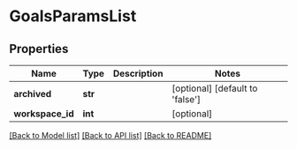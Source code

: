 # GoalsParamsList

## Properties

Name | Type | Description | Notes
------------ | ------------- | ------------- | -------------
**archived** | **str** |  | [optional] [default to 'false']
**workspace_id** | **int** |  | [optional] 

[[Back to Model list]](../README.md#documentation-for-models) [[Back to API list]](../README.md#documentation-for-api-endpoints) [[Back to README]](../README.md)


